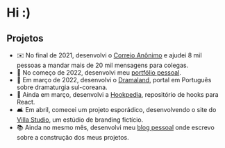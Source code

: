 # Hi :)

## Projetos
- ✉️ No final de 2021, desenvolvi o [Correio Anônimo](https://correioanonimo.com.br) e ajudei 8 mil pessoas a mandar mais de 20 mil mensagens para colegas.
- 🧑 No começo de 2022, desenvolvi meu [portfólio pessoal](https://guilherssousa.dev).
- 🎥 Em março de 2022, desenvolvi o [Dramaland](https://dramaland.vercel.app/), portal em Português sobre dramaturgia sul-coreana.
- 🎥 Ainda em março, desenvolvi a [Hookpedia](https://hookpedia.now.sh/), repositório de hooks para React.
- 🛋 Em abril, comecei um projeto esporádico, desenvolvendo o site do [Villa Studio](https://villastudio.netlify.app), um estúdio de branding fictício.
- 📚 Ainda no mesmo mês, desenvolvi meu [blog pessoal](https://blog.guilherssousa.dev) onde escrevo sobre a construção dos meus projetos.
